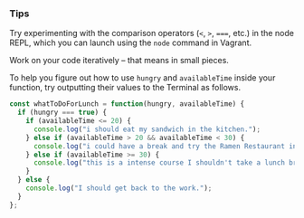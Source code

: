  ### Tips

Try experimenting with the comparison operators (`<`, `>`, `===`, etc.) in the node REPL, which you can launch using the `node` command in Vagrant.

Work on your code iteratively – that means in small pieces. 

To help you figure out how to use `hungry` and `availableTime` inside your function, try outputting their values to the Terminal as follows.

```javascript
const whatToDoForLunch = function(hungry, availableTime) {
  if (hungry === true) {
    if (availableTime <= 20) {
      console.log("i should eat my sandwich in the kitchen.");
    } else if (availableTime > 20 && availableTime < 30) {
      console.log("i could have a break and try the Ramen Restaurant in Gastown");
    } else if (availableTime >= 30) {
      console.log("this is a intense course I shouldn't take a lunch break more than 30 minutes.");
    }
  } else {
    console.log("I should get back to the work.");
  }
};
```
